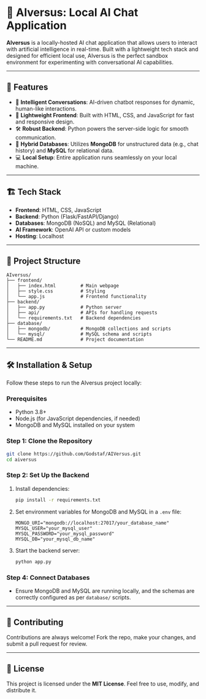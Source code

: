 # 🤖 AIversus: Local AI Chat Application

**AIversus** is a locally-hosted AI chat application that allows users to interact with artificial intelligence in real-time. Built with a lightweight tech stack and designed for efficient local use, AIversus is the perfect sandbox environment for experimenting with conversational AI capabilities.

---

## 🚀 Features

- 💬 **Intelligent Conversations**: AI-driven chatbot responses for dynamic, human-like interactions.
- 🎨 **Lightweight Frontend**: Built with HTML, CSS, and JavaScript for fast and responsive design.
- 🛠️ **Robust Backend**: Python powers the server-side logic for smooth communication.
- 📂 **Hybrid Databases**: Utilizes **MongoDB** for unstructured data (e.g., chat history) and **MySQL** for relational data.
- 💻 **Local Setup**: Entire application runs seamlessly on your local machine.

---

## 🏗️ Tech Stack

- **Frontend**: HTML, CSS, JavaScript
- **Backend**: Python (Flask/FastAPI/Django)
- **Databases**: MongoDB (NoSQL) and MySQL (Relational)
- **AI Framework**: OpenAI API or custom models
- **Hosting**: Localhost

---

## 📂 Project Structure

```
AIversus/
├── frontend/
│   ├── index.html         # Main webpage
│   ├── style.css          # Styling
│   └── app.js             # Frontend functionality
├── backend/
│   ├── app.py             # Python server
│   ├── api/               # APIs for handling requests
│   └── requirements.txt   # Backend dependencies
├── database/
│   ├── mongodb/           # MongoDB collections and scripts
│   └── mysql/             # MySQL schema and scripts
└── README.md              # Project documentation
```

---

## 🛠️ Installation & Setup

Follow these steps to run the AIversus project locally:

### Prerequisites
- Python 3.8+
- Node.js (for JavaScript dependencies, if needed)
- MongoDB and MySQL installed on your system

### Step 1: Clone the Repository
```bash
git clone https://github.com/Godstaf/AIVersus.git
cd aiversus
```
### Step 2: Set Up the Backend

1. Install dependencies:
   ```bash
   pip install -r requirements.txt
   ```
2. Set environment variables for MongoDB and MySQL in a `.env` file:
   ```env
   MONGO_URI="mongodb://localhost:27017/your_database_name"
   MYSQL_USER="your_mysql_user"
   MYSQL_PASSWORD="your_mysql_password"
   MYSQL_DB="your_mysql_db_name"
   ```
3. Start the backend server:
   ```bash
   python app.py
   ```

### Step 4: Connect Databases
- Ensure MongoDB and MySQL are running locally, and the schemas are correctly configured as per `database/` scripts.

---

## 🤝 Contributing

Contributions are always welcome! Fork the repo, make your changes, and submit a pull request for review.

---

## 📝 License

This project is licensed under the **MIT License**. Feel free to use, modify, and distribute it.

